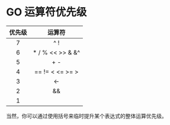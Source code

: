 # GO 运算符优先级

| 优先级 | 运算符 |
| :---: | :---: |
| 7 | ^ ! |
| 6 | * / % << >> & &^ |
| 5 | + - | ^ |
| 4 | == != < <= >= > |
| 3 | <- |
| 2 | && |
| 1 | || |

当然，你可以通过使用括号来临时提升某个表达式的整体运算优先级。